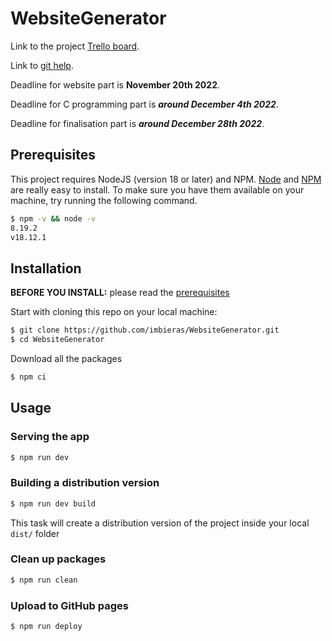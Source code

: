 # WebsiteGenerator

Link to the project [Trello board](https://trello.com/b/uUxYKlrv/website-generator).

Link to [git help](https://education.github.com/git-cheat-sheet-education.pdf).

Deadline for website part is **November 20th 2022**.

Deadline for C programming part is ***around December 4th 2022***.

Deadline for finalisation part is ***around December 28th 2022***.

## Prerequisites

This project requires NodeJS (version 18 or later) and NPM.
[Node](http://nodejs.org/) and [NPM](https://npmjs.org/) are really easy to install.
To make sure you have them available on your machine,
try running the following command.

```sh
$ npm -v && node -v
8.19.2
v18.12.1
```

## Installation

**BEFORE YOU INSTALL:** please read the [prerequisites](#prerequisites)

Start with cloning this repo on your local machine:

```sh
$ git clone https://github.com/imbieras/WebsiteGenerator.git
$ cd WebsiteGenerator
```

Download all the packages

```sh
$ npm ci
```

## Usage

### Serving the app

```sh
$ npm run dev
```

### Building a distribution version

```sh
$ npm run dev build
```

This task will create a distribution version of the project
inside your local `dist/` folder

### Clean up packages

```sh
$ npm run clean
```

### Upload to GitHub pages

```sh
$ npm run deploy
```
